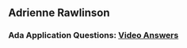 ## **Adrienne Rawlinson**

### **Ada Application Questions:** [Video Answers](http://youtu.be/DTjWzE6pXo0)

